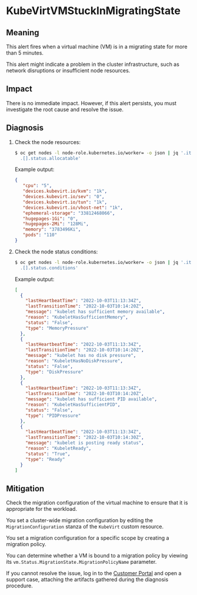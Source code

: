 # KubeVirtVMStuckInMigratingState

## Meaning

This alert fires when a virtual machine (VM) is in a migrating state for more
than 5 minutes.

This alert might indicate a problem in the cluster infrastructure, such as network
disruptions or insufficient node resources.

## Impact

There is no immediate impact. However, if this alert persists, you must
investigate the root cause and resolve the issue.

## Diagnosis

1. Check the node resources:

   ```bash
   $ oc get nodes -l node-role.kubernetes.io/worker= -o json | jq '.items | \
     .[].status.allocatable'
   ```

   Example output:

   ```json
   {
      "cpu": "5",
      "devices.kubevirt.io/kvm": "1k",
      "devices.kubevirt.io/sev": "0",
      "devices.kubevirt.io/tun": "1k",
      "devices.kubevirt.io/vhost-net": "1k",
      "ephemeral-storage": "33812468066",
      "hugepages-1Gi": "0",
      "hugepages-2Mi": "128Mi",
      "memory": "3783496Ki",
      "pods": "110"
   }
   ```

2. Check the node status conditions:

   ```bash
   $ oc get nodes -l node-role.kubernetes.io/worker= -o json | jq '.items | \
     .[].status.conditions'
   ```

   Example output:

   ```json
   [
     {
       "lastHeartbeatTime": "2022-10-03T11:13:34Z",
       "lastTransitionTime": "2022-10-03T10:14:20Z",
       "message": "kubelet has sufficient memory available",
       "reason": "KubeletHasSufficientMemory",
       "status": "False",
       "type": "MemoryPressure"
     },
     {
       "lastHeartbeatTime": "2022-10-03T11:13:34Z",
       "lastTransitionTime": "2022-10-03T10:14:20Z",
       "message": "kubelet has no disk pressure",
       "reason": "KubeletHasNoDiskPressure",
       "status": "False",
       "type": "DiskPressure"
     },
     {
       "lastHeartbeatTime": "2022-10-03T11:13:34Z",
       "lastTransitionTime": "2022-10-03T10:14:20Z",
       "message": "kubelet has sufficient PID available",
       "reason": "KubeletHasSufficientPID",
       "status": "False",
       "type": "PIDPressure"
     },
     {
       "lastHeartbeatTime": "2022-10-03T11:13:34Z",
       "lastTransitionTime": "2022-10-03T10:14:30Z",
       "message": "kubelet is posting ready status",
       "reason": "KubeletReady",
       "status": "True",
       "type": "Ready"
     }
   ]
   ```

## Mitigation

Check the migration configuration of the virtual machine to ensure that it is
appropriate for the workload.

You set a cluster-wide migration configuration by editing the `MigrationConfiguration`
stanza of the `KubeVirt` custom resource.

You set a migration configuration for a specific scope by creating a migration
policy.

You can determine whether a VM is bound to a migration policy by viewing its
`vm.Status.MigrationState.MigrationPolicyName` parameter.

If you cannot resolve the issue, log in to the
[Customer Portal](https://access.redhat.com) and open a support case,
attaching the artifacts gathered during the diagnosis procedure.
